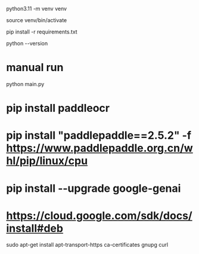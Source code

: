 python3.11 -m venv venv

source venv/bin/activate

pip install -r requirements.txt

python --version


# manual run
python main.py



# pip install paddleocr
# pip install "paddlepaddle==2.5.2" -f https://www.paddlepaddle.org.cn/whl/pip/linux/cpu 

# pip install --upgrade google-genai


# https://cloud.google.com/sdk/docs/install#deb
sudo apt-get install apt-transport-https ca-certificates gnupg curl